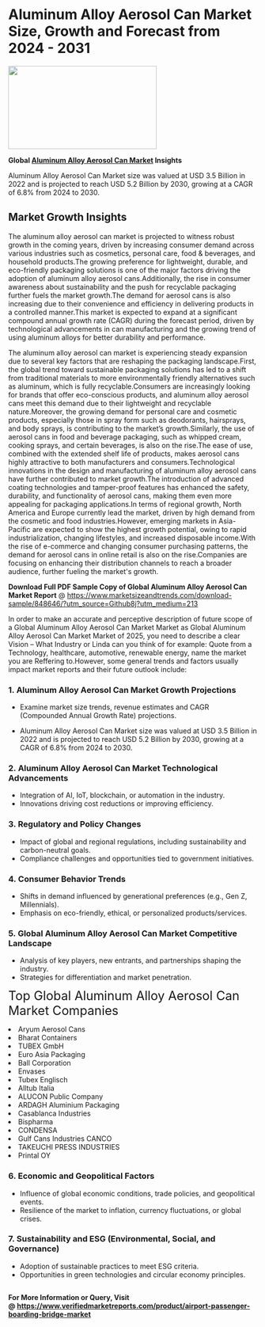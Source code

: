 <H1>Aluminum Alloy Aerosol Can Market Size, Growth and Forecast from 2024 - 2031</H1><img class="aligncenter size-medium wp-image-584254" src="https://thirdeyenews.in/wp-content/uploads/2024/09/Global-Market-Research-300x168.jpeg" alt="" width="300" height="168" /><p><strong>Global&nbsp;<a href="https://www.marketsizeandtrends.com/download-sample/848646/?utm_source=Github8j?utm_medium=213">Aluminum Alloy Aerosol Can Market</a> Insights</strong></p><p>Aluminum Alloy Aerosol Can Market size was valued at USD 3.5 Billion in 2022 and is projected to reach USD 5.2 Billion by 2030, growing at a CAGR of 6.8% from 2024 to 2030.</p><p><h2>Market Growth Insights</h2> <p>The aluminum alloy aerosol can market is projected to witness robust growth in the coming years, driven by increasing consumer demand across various industries such as cosmetics, personal care, food & beverages, and household products.The growing preference for lightweight, durable, and eco-friendly packaging solutions is one of the major factors driving the adoption of aluminum alloy aerosol cans.Additionally, the rise in consumer awareness about sustainability and the push for recyclable packaging further fuels the market growth.The demand for aerosol cans is also increasing due to their convenience and efficiency in delivering products in a controlled manner.This market is expected to expand at a significant compound annual growth rate (CAGR) during the forecast period, driven by technological advancements in can manufacturing and the growing trend of using aluminum alloys for better durability and performance.</p> <p>The aluminum alloy aerosol can market is experiencing steady expansion due to several key factors that are reshaping the packaging landscape.First, the global trend toward sustainable packaging solutions has led to a shift from traditional materials to more environmentally friendly alternatives such as aluminum, which is fully recyclable.Consumers are increasingly looking for brands that offer eco-conscious products, and aluminum alloy aerosol cans meet this demand due to their lightweight and recyclable nature.Moreover, the growing demand for personal care and cosmetic products, especially those in spray form such as deodorants, hairsprays, and body sprays, is contributing to the market’s growth.Similarly, the use of aerosol cans in food and beverage packaging, such as whipped cream, cooking sprays, and certain beverages, is also on the rise.The ease of use, combined with the extended shelf life of products, makes aerosol cans highly attractive to both manufacturers and consumers.Technological innovations in the design and manufacturing of aluminum alloy aerosol cans have further contributed to market growth.The introduction of advanced coating technologies and tamper-proof features has enhanced the safety, durability, and functionality of aerosol cans, making them even more appealing for packaging applications.In terms of regional growth, North America and Europe currently lead the market, driven by high demand from the cosmetic and food industries.However, emerging markets in Asia-Pacific are expected to show the highest growth potential, owing to rapid industrialization, changing lifestyles, and increased disposable income.With the rise of e-commerce and changing consumer purchasing patterns, the demand for aerosol cans in online retail is also on the rise.Companies are focusing on enhancing their distribution channels to reach a broader audience, further fueling the market's growth.<p><span class=""><strong>Download Full PDF Sample Copy of Global Aluminum Alloy Aerosol Can Market Report</strong> @ <a href="https://www.marketsizeandtrends.com/download-sample/848646/?utm_source=Github8j?utm_medium=213" target="_blank">https://www.marketsizeandtrends.com/download-sample/848646/?utm_source=Github8j?utm_medium=213</a></span></p><p>In order to make an accurate and perceptive description of future scope of a Global&nbsp;Aluminum Alloy Aerosol Can Market Market as Global&nbsp;Aluminum Alloy Aerosol Can Market Market of 2025, you need to describe a clear Vision &ndash; What Industry or Linda can you think of for example: Quote from a Technology, healthcare, automotive, renewable energy, name the market you are Reffering to.However, some general trends and factors usually impact market reports and their future outlook include:</p><h3>1.&nbsp;<strong>Aluminum Alloy Aerosol Can Market Growth Projections</strong></h3><ul><li>Examine market size trends, revenue estimates and CAGR (Compounded Annual Growth Rate) projections.</li><li><p>Aluminum Alloy Aerosol Can Market size was valued at USD 3.5 Billion in 2022 and is projected to reach USD 5.2 Billion by 2030, growing at a CAGR of 6.8% from 2024 to 2030.</p></li></ul><h3>2.&nbsp;<strong>Aluminum Alloy Aerosol Can Market Technological Advancements</strong></h3><ul><li>Integration of AI, IoT, blockchain, or automation in the industry.</li><li>Innovations driving cost reductions or improving efficiency.</li></ul><h3>3.&nbsp;<strong>Regulatory and Policy Changes</strong></h3><ul><li>Impact of global and regional regulations, including sustainability and carbon-neutral goals.</li><li>Compliance challenges and opportunities tied to government initiatives.</li></ul><h3>4.&nbsp;<strong>Consumer Behavior Trends</strong></h3><ul><li>Shifts in demand influenced by generational preferences (e.g., Gen Z, Millennials).</li><li>Emphasis on eco-friendly, ethical, or personalized products/services.</li></ul><h3>5.&nbsp;<strong>Global Aluminum Alloy Aerosol Can Market Competitive Landscape</strong></h3><ul><li>Analysis of key players, new entrants, and partnerships shaping the industry.</li><li>Strategies for differentiation and market penetration.</li></ul><p data-pm-slice="1 1 []"><span style="color: inherit; font-family: inherit; font-size: 25px;">Top Global Aluminum Alloy Aerosol Can Market Companies</span></p><div class="" data-test-id=""><p><li>Aryum Aerosol Cans</li><li> Bharat Containers</li><li> TUBEX GmbH</li><li> Euro Asia Packaging</li><li> Ball Corporation</li><li> Envases</li><li> Tubex Englisch</li><li> Alltub Italia</li><li> ALUCON Public Company</li><li> ARDAGH Aluminium Packaging</li><li> Casablanca Industries</li><li> Bispharma</li><li> CONDENSA</li><li> Gulf Cans Industries CANCO</li><li> TAKEUCHI PRESS INDUSTRIES</li><li> Printal OY</li></p></div><h3>6.&nbsp;<strong>Economic and Geopolitical Factors</strong></h3><ul><li>Influence of global economic conditions, trade policies, and geopolitical events.</li><li>Resilience of the market to inflation, currency fluctuations, or global crises.</li></ul><h3>7.&nbsp;<strong>Sustainability and ESG (Environmental, Social, and Governance)</strong></h3><ul><li>Adoption of sustainable practices to meet ESG criteria.</li><li>Opportunities in green technologies and circular economy principles.</li></ul><h2><strong style="font-size: 14px;">For More Information or Query, Visit @&nbsp;</strong><a style="background-color: #ffffff; font-size: 14px;" href="https://www.marketsizeandtrends.com/report/aluminum-alloy-aerosol-can-market/" target="_blank">https://www.verifiedmarketreports.com/product/airport-passenger-boarding-bridge-market</a></h2>